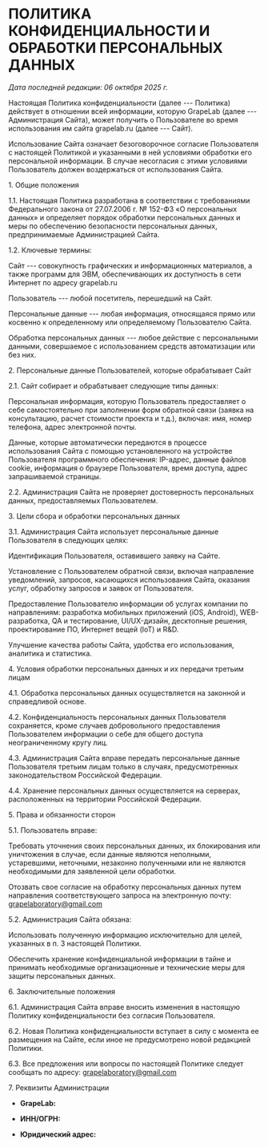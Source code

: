 # ПОЛИТИКА КОНФИДЕНЦИАЛЬНОСТИ И ОБРАБОТКИ ПЕРСОНАЛЬНЫХ ДАННЫХ

*Дата последней редакции: 06 октября 2025 г.*

Настоящая Политика конфиденциальности (далее --- Политика) действует в
отношении всей информации, которую GrapeLab (далее --- Администрация
Сайта), может получить о Пользователе во время использования им сайта
grapelab.ru (далее --- Сайт).

Использование Сайта означает безоговорочное согласие Пользователя с
настоящей Политикой и указанными в ней условиями обработки его
персональной информации. В случае несогласия с этими условиями
Пользователь должен воздержаться от использования Сайта.

1\. Общие положения

1.1. Настоящая Политика разработана в соответствии с требованиями
Федерального закона от 27.07.2006 г. № 152-ФЗ «О персональных данных» и
определяет порядок обработки персональных данных и меры по обеспечению
безопасности персональных данных, предпринимаемые Администрацией Сайта.

1.2. Ключевые термины:

Сайт --- совокупность графических и информационных материалов, а также
программ для ЭВМ, обеспечивающих их доступность в сети Интернет по
адресу grapelab.ru

Пользователь --- любой посетитель, перешедший на Сайт.

Персональные данные --- любая информация, относящаяся прямо или косвенно
к определенному или определяемому Пользователю Сайта.

Обработка персональных данных --- любое действие с персональными
данными, совершаемое с использованием средств автоматизации или без них.

2\. Персональные данные Пользователей, которые обрабатывает Сайт

2.1. Сайт собирает и обрабатывает следующие типы данных:

Персональная информация, которую Пользователь предоставляет о себе
самостоятельно при заполнении форм обратной связи (заявка на
консультацию, расчет стоимости проекта и т.д.), включая: имя, номер
телефона, адрес электронной почты.

Данные, которые автоматически передаются в процессе использования Сайта
с помощью установленного на устройстве Пользователя программного
обеспечения: IP-адрес, данные файлов cookie, информация о браузере
Пользователя, время доступа, адрес запрашиваемой страницы.

2.2. Администрация Сайта не проверяет достоверность персональных данных,
предоставляемых Пользователем.

3\. Цели сбора и обработки персональных данных

3.1. Администрация Сайта использует персональные данные Пользователя в
следующих целях:

Идентификация Пользователя, оставившего заявку на Сайте.

Установление с Пользователем обратной связи, включая направление
уведомлений, запросов, касающихся использования Сайта, оказания услуг,
обработку запросов и заявок от Пользователя.

Предоставление Пользователю информации об услугах компании по
направлениям: разработка мобильных приложений (iOS, Android),
WEB-разработка, QA и тестирование, UI/UX-дизайн, десктопные решения,
проектирование ПО, Интернет вещей (IoT) и R&D.

Улучшение качества работы Сайта, удобства его использования, аналитика и
статистика.

4\. Условия обработки персональных данных и их передачи третьим лицам

4.1. Обработка персональных данных осуществляется на законной и
справедливой основе.

4.2. Конфиденциальность персональных данных Пользователя сохраняется,
кроме случаев добровольного предоставления Пользователем информации о
себе для общего доступа неограниченному кругу лиц.

4.3. Администрация Сайта вправе передать персональные данные
Пользователя третьим лицам только в случаях, предусмотренных
законодательством Российской Федерации.

4.4. Хранение персональных данных осуществляется на серверах,
расположенных на территории Российской Федерации.

5\. Права и обязанности сторон

5.1. Пользователь вправе:

Требовать уточнения своих персональных данных, их блокирования или
уничтожения в случае, если данные являются неполными, устаревшими,
неточными, незаконно полученными или не являются необходимыми для
заявленной цели обработки.

Отозвать свое согласие на обработку персональных данных путем
направления соответствующего запроса на электронную почту:
<grapelaboratory@gmail.com>

5.2. Администрация Сайта обязана:

Использовать полученную информацию исключительно для целей, указанных в
п. 3 настоящей Политики.

Обеспечить хранение конфиденциальной информации в тайне и принимать
необходимые организационные и технические меры для защиты персональных
данных.

6\. Заключительные положения

6.1. Администрация Сайта вправе вносить изменения в настоящую Политику
конфиденциальности без согласия Пользователя.

6.2. Новая Политика конфиденциальности вступает в силу с момента ее
размещения на Сайте, если иное не предусмотрено новой редакцией
Политики.

6.3. Все предложения или вопросы по настоящей Политике следует сообщать
по адресу: <grapelaboratory@gmail.com>

7\. Реквизиты Администрации

- **GrapeLab:**

- **ИНН/ОГРН:**

- **Юридический адрес:**
